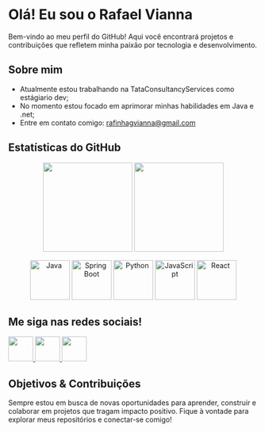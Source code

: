 # Olá! Eu sou o Rafael Vianna

Bem-vindo ao meu perfil do GitHub! Aqui você encontrará projetos e contribuições que refletem minha paixão por tecnologia e desenvolvimento.

## Sobre mim
- Atualmente estou trabalhando na TataConsultancyServices como estágiario dev;
- No momento estou focado em aprimorar minhas habilidades em Java e .net;
- Entre em contato comigo: rafinhagvianna@gmail.com




## Estatísticas do GitHub
<div align="center">
  <img height="180em" src="https://github-readme-stats.vercel.app/api?username=rafinhagvianna&show_icons=true&theme=tokyonight&timestamp=123456789"/>
  <img height="180em" src="https://github-readme-stats.vercel.app/api/top-langs/?username=rafinhagvianna&layout=compact&langs_count=7&theme=tokyonight&timestamp=123456789"/>
</div>
<p align="center">
  <img src="https://cdn.jsdelivr.net/gh/devicons/devicon/icons/java/java-original.svg" alt="Java" width="80" height="80"/>
  <img src="https://cdn.jsdelivr.net/gh/devicons/devicon/icons/spring/spring-original.svg" alt="Spring Boot" width="80" height="80"/>
  <img src="https://cdn.jsdelivr.net/gh/devicons/devicon/icons/python/python-original.svg" alt="Python" width="80" height="80"/>
  <img src="https://cdn.jsdelivr.net/gh/devicons/devicon/icons/javascript/javascript-original.svg" alt="JavaScript" width="80" height="80"/>
  <img src="https://cdn.jsdelivr.net/gh/devicons/devicon/icons/react/react-original.svg" alt="React" width="80" height="80"/>
</p>

## Me siga nas redes sociais!

<a href="https://www.linkedin.com/in/rafael-de-godoy-vianna-38a459317/" target="_blank">
    <img src="https://img.shields.io/badge/LinkedIn-0077B5?style=for-the-badge&logo=linkedin&logoColor=white" height="50">
</a>

<a href="https://mail.google.com/mail/u/0/?view=cm&to=rafinhagvianna@gmail.com" target="_blank">
    <img src="https://img.shields.io/badge/Gmail-D14836?style=for-the-badge&logo=gmail&logoColor=white" height="50">
</a>

<a href="https://www.instagram.com/rafinhagvianna" target="_blank">
    <img src="https://img.shields.io/badge/Instagram-E4405F?style=for-the-badge&logo=instagram&logoColor=white" height="50">
</a>

## Objetivos & Contribuições
Sempre estou em busca de novas oportunidades para aprender, construir e colaborar em projetos que tragam impacto positivo. Fique à vontade para explorar meus repositórios e conectar-se comigo!

